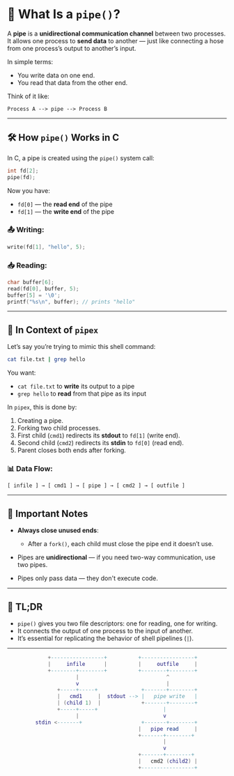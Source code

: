 # 🔗 What Is a `pipe()`?

A **pipe** is a **unidirectional communication channel** between two processes.
It allows one process to **send data** to another — just like connecting a hose from one process’s output to another’s input.

In simple terms:

* You write data on one end.
* You read that data from the other end.

Think of it like:

```
Process A --> pipe --> Process B
```

---

## 🛠️ How `pipe()` Works in C

In C, a pipe is created using the `pipe()` system call:

```c
int fd[2];
pipe(fd);
```

Now you have:

* `fd[0]` — the **read end** of the pipe
* `fd[1]` — the **write end** of the pipe

### 📤 Writing:

```c
write(fd[1], "hello", 5);
```

### 📥 Reading:

```c
char buffer[6];
read(fd[0], buffer, 5);
buffer[5] = '\0';
printf("%s\n", buffer); // prints "hello"
```

---

## 🧠 In Context of `pipex`

Let’s say you’re trying to mimic this shell command:

```bash
cat file.txt | grep hello
```

You want:

* `cat file.txt` to **write** its output to a pipe
* `grep hello` to **read** from that pipe as its input

In `pipex`, this is done by:

1. Creating a pipe.
2. Forking two child processes.
3. First child (`cmd1`) redirects its **stdout** to `fd[1]` (write end).
4. Second child (`cmd2`) redirects its **stdin** to `fd[0]` (read end).
5. Parent closes both ends after forking.

### 📊 Data Flow:

```
[ infile ] → [ cmd1 ] → [ pipe ] → [ cmd2 ] → [ outfile ]
```

---

## 🚨 Important Notes

* **Always close unused ends**:

  * After a `fork()`, each child must close the pipe end it doesn’t use.
* Pipes are **unidirectional** — if you need two-way communication, use two pipes.
* Pipes only pass data — they don't execute code.

---

## 🧪 TL;DR

* `pipe()` gives you two file descriptors: one for reading, one for writing.
* It connects the output of one process to the input of another.
* It’s essential for replicating the behavior of shell pipelines (`|`).

---

```lua
             +-----------------+          +-----------------+
             |     infile      |          |     outfile     |
             +--------+--------+          +--------+--------+
                      |                            ^
                      v                            |
                +-----+-----+              +-------+--------+
                |   cmd1     |  stdout --> |   pipe write   |
                | (child 1)  |             +-------+--------+
                +-----+-----+                     |
                      |                           v
         stdin <-------+                   +-------+--------+
                                          |   pipe read     |
                                          +-------+--------+
                                                  |
                                                  v
                                          +-------+--------+
                                          |   cmd2 (child2) |
                                          +-----------------+

```
